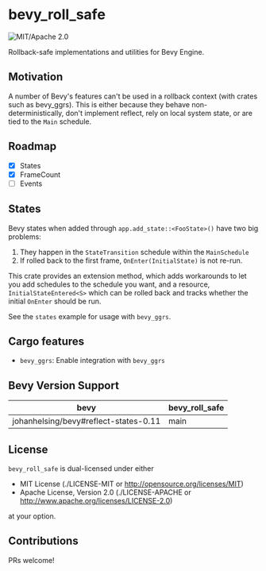 # bevy_roll_safe

![MIT/Apache 2.0](https://img.shields.io/badge/license-MIT%2FApache-blue.svg)

Rollback-safe implementations and utilities for Bevy Engine.

## Motivation

A number of Bevy's features can't be used in a rollback context (with crates such as bevy_ggrs). This is either because they behave non-deterministically, don't implement reflect, rely on local system state, or are tied to the `Main` schedule.

## Roadmap

- [x] States
- [x] FrameCount
- [ ] Events

## States

Bevy states when added through `app.add_state::<FooState>()` have two big problems:

1. They happen in the `StateTransition` schedule within the `MainSchedule`
2. If rolled back to the first frame, `OnEnter(InitialState)` is not re-run.

This crate provides an extension method, which adds workarounds to let you add schedules to the schedule you want, and a resource, `InitialStateEntered<S>` which can be rolled back and tracks whether the initial `OnEnter` should be run.

See the `states` example for usage with `bevy_ggrs`.

## Cargo features

- `bevy_ggrs`: Enable integration with `bevy_ggrs`

## Bevy Version Support

|bevy                                 |bevy_roll_safe|
|-------------------------------------|--------------|
|johanhelsing/bevy#reflect-states-0.11|main          |

## License

`bevy_roll_safe` is dual-licensed under either

- MIT License (./LICENSE-MIT or http://opensource.org/licenses/MIT)
- Apache License, Version 2.0 (./LICENSE-APACHE or http://www.apache.org/licenses/LICENSE-2.0)

at your option.

## Contributions

PRs welcome!
